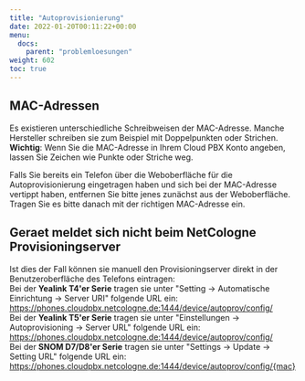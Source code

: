 ```yaml
---
title: "Autoprovisionierung"
date: 2022-01-20T00:11:22+00:00
menu:
  docs:
    parent: "problemloesungen"
weight: 602
toc: true
---
```


## MAC-Adressen
Es existieren unterschiedliche Schreibweisen der MAC-Adresse. Manche Hersteller schreiben sie zum Beispiel mit Doppelpunkten oder Strichen. **Wichtig**: Wenn Sie die MAC-Adresse in Ihrem Cloud PBX Konto angeben, lassen Sie Zeichen wie Punkte oder Striche weg.

Falls Sie bereits ein Telefon über die Weboberfläche für die Autoprovisionierung eingetragen haben und sich bei der MAC-Adresse vertippt haben, entfernen Sie bitte jenes zunächst aus der Weboberfläche. Tragen Sie es bitte danach mit der richtigen MAC-Adresse ein.

## Geraet meldet sich nicht beim NetCologne Provisioningserver
Ist dies der Fall können sie manuell den Provisioningserver direkt in der Benutzeroberfläche des Telefons eintragen:<br>
Bei der **Yealink T4'er Serie** tragen sie unter "Setting -> Automatische Einrichtung -> Server URI" folgende URL ein: https://phones.cloudpbx.netcologne.de:1444/device/autoprov/config/<br>
Bei der **Yealink T5'er Serie** tragen sie unter "Einstellungen -> Autoprovisioning -> Server URL" folgende URL ein: https://phones.cloudpbx.netcologne.de:1444/device/autoprov/config/<br>
Bei der **SNOM D7/D8'er Serie** tragen sie unter "Settings -> Update -> Setting URL" folgende URL ein: https://phones.cloudpbx.netcologne.de:1444/device/autoprov/config/{mac}
